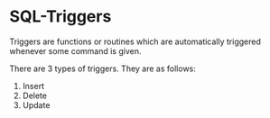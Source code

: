 # SQL-Triggers

Triggers are functions or routines which are automatically triggered whenever some command is given.

There are 3 types of triggers. They are as follows:
1. Insert
2. Delete
3. Update

